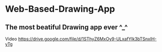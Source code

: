 # Web-Based-Drawing-App
## The most beatiful Drawing app ever ^_^
Video https://drive.google.com/file/d/1SThyZ6MxOy9-ULxafYlk3bTSnxIH-yTg
